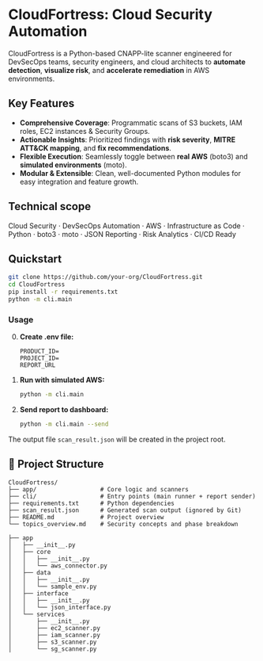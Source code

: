 # CloudFortress: Cloud Security Automation

CloudFortress is a Python-based CNAPP-lite scanner engineered for DevSecOps teams, security engineers, and cloud architects to **automate detection**, **visualize risk**, and **accelerate remediation** in AWS environments.

## Key Features
- **Comprehensive Coverage**: Programmatic scans of S3 buckets, IAM roles, EC2 instances & Security Groups.
- **Actionable Insights**: Prioritized findings with **risk severity**, **MITRE ATT&CK mapping**, and **fix recommendations**.
- **Flexible Execution**: Seamlessly toggle between **real AWS** (boto3) and **simulated environments** (moto).
- **Modular & Extensible**: Clean, well-documented Python modules for easy integration and feature growth.

## Technical scope
Cloud Security · DevSecOps Automation · AWS · Infrastructure as Code · Python · boto3 · moto · JSON Reporting · Risk Analytics · CI/CD Ready

## Quickstart
```bash
git clone https://github.com/your-org/CloudFortress.git
cd CloudFortress
pip install -r requirements.txt
python -m cli.main
```


### Usage
0. **Create .env file:**
   ```.env
   PRODUCT_ID=
   PROJECT_ID=
   REPORT_URL
   ```
1. **Run with simulated AWS:**

   ```bash
   python -m cli.main
   ```
2. **Send report to dashboard:**

   ```bash
   python -m cli.main --send
   ```

The output file `scan_result.json` will be created in the project root.

## 📁 Project Structure

```
CloudFortress/
├── app/                  # Core logic and scanners
├── cli/                  # Entry points (main runner + report sender)
├── requirements.txt      # Python dependencies
├── scan_result.json      # Generated scan output (ignored by Git)
├── README.md             # Project overview
└── topics_overview.md    # Security concepts and phase breakdown
```
```
├── app
│   ├── __init__.py
│   ├── core
│   │   ├── __init__.py
│   │   └── aws_connector.py
│   ├── data
│   │   ├── __init__.py
│   │   └── sample_env.py
│   ├── interface
│   │   ├── __init__.py
│   │   └── json_interface.py
│   └── services
│       ├── __init__.py
│       ├── ec2_scanner.py
│       ├── iam_scanner.py
│       ├── s3_scanner.py
│       └── sg_scanner.py
```

